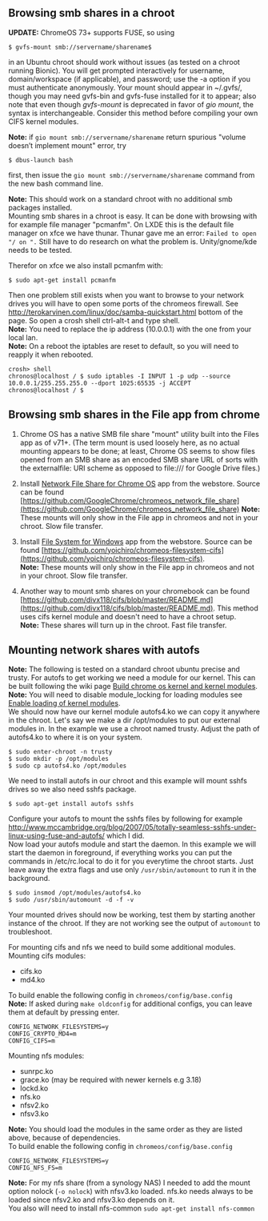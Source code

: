 ## Browsing smb shares in a chroot

**UPDATE:** ChromeOS 73+ supports FUSE, so using 
```
$ gvfs-mount smb://servername/sharename$
```
in an Ubuntu chroot should work without issues (as tested on a chroot running Bionic). You will get prompted interactively for username, domain/workspace (if applicable), and password; use the -a option if you must authenticate anonymously. Your mount should appear in ~/.gvfs/, though you may need gvfs-bin and gvfs-fuse installed for it to appear; also note that even though _gvfs-mount_ is deprecated in favor of _gio mount_, the syntax is interchangeable. Consider this method before compiling your own CIFS kernel modules.

**Note:** if `gio mount smb://servername/sharename` return spurious "volume doesn’t implement mount" error, try 
```
$ dbus-launch bash
```
first, then issue the `gio mount smb://servername/sharename` command from the new bash command line.

**Note:** This should work on a standard chroot with no additional smb packages installed.  
Mounting smb shares in a chroot is easy. It can be done with browsing with for example file manager "pcmanfm". On LXDE this is the default file manager on xfce we have thunar.
Thunar gave me an error: `Failed to open "/ on ".` Still have to do research on what the problem is.
Unity/gnome/kde needs to be tested.  
 
Therefor on xfce we also install pcmanfm with:
```
$ sudo apt-get install pcmanfm
```
Then one problem still exists when you want to browse to your network drives you will have to open some ports of the chromeos firewall. See http://terokarvinen.com/linux/doc/samba-quickstart.html bottom of the page.
So open a crosh shell ctrl-alt-t and type shell.  
**Note:** You need to replace the ip address (10.0.0.1) with the one from your local lan.  
**Note:** On a reboot the iptables are reset to default, so you will need to reapply it when rebooted.

```
crosh> shell
chronos@localhost / $ sudo iptables -I INPUT 1 -p udp --source 10.0.0.1/255.255.255.0 --dport 1025:65535 -j ACCEPT
chronos@localhost / $ 
```

## Browsing smb shares in the File app from chrome

1. Chrome OS has a native SMB file share "mount" utility built into the Files app as of v71+. (The term mount is used loosely here, as no actual mounting appears to be done; at least, Chrome OS seems to show files opened from an SMB share as an encoded SMB share URL of sorts with the externalfile: URI scheme as opposed to file:/// for Google Drive files.)

2. Install [Network File Share for Chrome OS]( https://chrome.google.com/webstore/detail/network-file-share-for-ch/ndjpildffkeodjdaeebdhnncfhopkajk) app from the webstore. Source can be found [https://github.com/GoogleChrome/chromeos_network_file_share](https://github.com/GoogleChrome/chromeos_network_file_share)
**Note:** These mounts will only show in the File app in chromeos and not in your chroot. Slow file transfer.

3. Install [File System for Windows](https://chrome.google.com/webstore/detail/file-system-for-windows/mfhnnfciefdpolbelmfkpmhhmlkehbdf?utm_source=chrome-app-launcher-search) app from the webstore. Source can be found [https://github.com/yoichiro/chromeos-filesystem-cifs](https://github.com/yoichiro/chromeos-filesystem-cifs).  
**Note:** These mounts will only show in the File app in chromeos and not in your chroot. Slow file transfer.

4. Another way to mount smb shares on your chromebook can be found [https://github.com/divx118/cifs/blob/master/README.md](https://github.com/divx118/cifs/blob/master/README.md). This method uses cifs kernel module and doesn't need to have a chroot setup.  
**Note:** These shares will turn up in the chroot. Fast file transfer.

## Mounting network shares with autofs

**Note:** The following is tested on a standard chroot ubuntu precise and trusty.
For autofs to get working we need a module for our kernel. This can be built following the wiki page [Build chrome os kernel and kernel modules](https://github.com/dnschneid/crouton/wiki/Build-chrome-os-kernel-and-kernel-modules).  
**Note:** You will need to disable module_locking for loading modules see [Enable loading of kernel modules](https://github.com/dnschneid/crouton/wiki/Build-chrome-os-kernel-and-kernel-modules#enable-loading-of-kernel-modules).  
We should now have our kernel module autofs4.ko we can copy it anywhere in the chroot. Let's say we make a dir /opt/modules to put our external modules in. In the example we use a chroot named trusty. Adjust the path of autofs4.ko to where it is on your system.
```
$ sudo enter-chroot -n trusty
$ sudo mkdir -p /opt/modules
$ sudo cp autofs4.ko /opt/modules
```
We need to install autofs in our chroot and this example will mount sshfs drives so we also need sshfs package.
```
$ sudo apt-get install autofs sshfs
```
Configure your autofs to mount the sshfs files by following for example http://www.mccambridge.org/blog/2007/05/totally-seamless-sshfs-under-linux-using-fuse-and-autofs/ which I did.  
Now load your autofs module and start the daemon. In this example we will start the daemon in foreground, if everything works you can put the commands in /etc/rc.local to do it for you everytime the chroot starts. Just leave away the extra flags and use only `/usr/sbin/automount` to run it in the background.
```
$ sudo insmod /opt/modules/autofs4.ko
$ sudo /usr/sbin/automount -d -f -v
```
Your mounted drives should now be working, test them by starting another instance of the chroot. If they are not working see the output of `automount` to troubleshoot.

For mounting cifs and nfs we need to build some additional modules.  
Mounting cifs modules:
 * cifs.ko
 * md4.ko

To build enable the following config in `chromeos/config/base.config`      
**Note:** If asked during `make oldconfig` for additional configs, you can leave them at default by pressing enter. 
```
CONFIG_NETWORK_FILESYSTEMS=y
CONFIG_CRYPTO_MD4=m
CONFIG_CIFS=m
```

Mounting nfs modules:
 * sunrpc.ko
 * grace.ko (may be required with newer kernels e.g 3.18)
 * lockd.ko
 * nfs.ko
 * nfsv2.ko
 * nfsv3.ko

**Note:** You should load the modules in the same order as they are listed above, because of dependencies.  
To build enable the following config in `chromeos/config/base.config`
```
CONFIG_NETWORK_FILESYSTEMS=y
CONFIG_NFS_FS=m
```

**Note:** For my nfs share (from a synology NAS) I needed to add the mount option nolock (`-o nolock`) with nfsv3.ko loaded. nfs.ko needs always to be loaded since nfsv2.ko and nfsv3.ko depends on it.  
You also will need to install nfs-common `sudo apt-get install nfs-common`